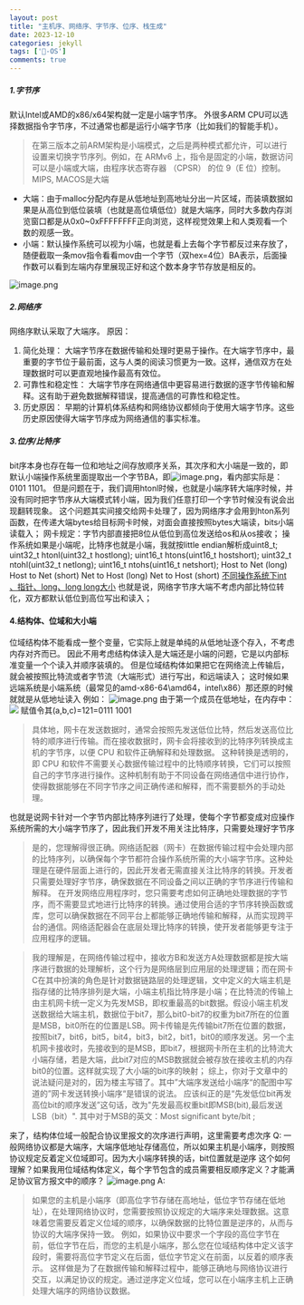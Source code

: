 ```yaml
---
layout: post
title: "主机序、网络序、字节序、位序、栈生成"
date: 2023-12-10
categories: jekyll
tags: ['🥁-OS']
comments: true
---
```


##### 1.字节序
默认Intel或AMD的x86/x64架构就一定是小端字节序。
外很多ARM CPU可以选择数据指令字节序，不过通常也都是运行小端字节序（比如我们的智能手机）。
> 在第三版本之前ARM架构是小端模式，之后是两种模式都允许，可以进行设置来切换字节序列。例如，在 ARMv6 上，指令是固定的小端，数据访问可以是小端或大端，由程序状态寄存器 （CPSR） 的位 9（E 位）控制。
> MIPS, MACOS是大端

- 大端：由于malloc分配内存是从低地址到高地址分出一片区域，而装填数据如果是从高位到低位装填（也就是高位填低位）就是大端序，同时大多数内存浏览窗口都是从0x0~0xFFFFFFFF正向浏览，这样视觉效果上和人类观看一个数的观感一致。
- 小端：默认操作系统可以视为小端，也就是看上去每个字节都反过来存放了，随便截取一条mov指令看看mov由一个字节（双hex=4位）BA表示，后面操作数可以看到左端内存里展现正好和这个数本身字节存放是相反的。

![image.png](https://cdn.nlark.com/yuque/0/2023/png/26575180/1692172702360-b09e5e8f-64df-4347-ae03-375041f5ad84.png#averageHue=%23e0d8ce&clientId=u8c3a2f6d-7759-4&from=paste&height=25&id=ucb133972&originHeight=66&originWidth=897&originalType=binary&ratio=2.5999999046325684&rotation=0&showTitle=false&size=11935&status=done&style=none&taskId=ube0a9589-b6ec-46d7-8ef8-4633ea703e2&title=&width=345.00001265452505)
##### 2.网络序
网络序默认采取了大端序。
原因：

1. 简化处理： 大端字节序在数据传输和处理时更易于操作。在大端字节序中，最重要的字节位于最前面，这与人类的阅读习惯更为一致。这样，通信双方在处理数据时可以更直观地操作最高有效位。
2. 可靠性和稳定性： 大端字节序在网络通信中更容易进行数据的逐字节传输和解释。这有助于避免数据解释错误，提高通信的可靠性和稳定性。
3. 历史原因： 早期的计算机体系结构和网络协议都倾向于使用大端字节序。这些历史原因使得大端字节序成为网络通信的事实标准。

##### 3.位序/比特序
bit序本身也存在每一位和地址之间存放顺序关系，其次序和大小端是一致的，即默认小端操作系统里面提取出一个字节BA，即![image.png](https://cdn.nlark.com/yuque/0/2023/png/26575180/1692172958454-4acaa1dc-13cf-4c80-a7a0-c49a8f37d97c.png#averageHue=%23dcdcdc&clientId=u8c3a2f6d-7759-4&from=paste&height=23&id=ud4f5b204&originHeight=61&originWidth=312&originalType=binary&ratio=2.5999999046325684&rotation=0&showTitle=false&size=1563&status=done&style=none&taskId=u825cf958-7617-477a-8dec-58e3bdd775a&title=&width=120.00000440157393)，看内部实际是：0101 1101。
但是问题在于，我们调用htonl时候，也就是小端序转大端序时候，并没有同时把字节序从大端模式转小端，因为我们任意打印一个字节时候没有说会出现翻转现象。
这个问题其实间接交给网卡处理了，因为网络序才会用到hton系列函数，在传递大端bytes给目标网卡时候，对面会直接按照bytes大端读，bits小端读载入；
网卡规定：字节内部直接把8位从低位到高位发送给os和从os接收；
操作系统如果是小端呢，比特序也就是小端，我就按little endian解析成uint8_t;
uint32_t htonl(uint32_t hostlong);
uint16_t htons(uint16_t hostshort);
uint32_t ntohl(uint32_t netlong);
uint16_t ntohs(uint16_t netshort);
Host to Net (long)
Host to Net (short)
Net to Host (long)
Net to Host (short)
[不同操作系统下int 、指针、long、long long大小](https://www.yuque.com/u26180163/zp8dwe/ughz0r21lkegq2u4?view=doc_embed)
也就是说，网络字节序大端不考虑内部比特位转化，双方都默认低位到高位写出和读入；

#### 4.结构体、位域和大小端
位域结构体不能看成一整个变量，它实际上就是单纯的从低地址逐个存入，不考虑内存对齐而已。
因此不用考虑结构体读入是大端还是小端的问题，它是以内部标准变量一个个读入并顺序装填的。
但是位域结构体如果把它在网络流上传输后，就会被按照比特流或者字节流（大端形式）进行写出，和远端读入；
这时候如果远端系统是小端系统（最常见的amd-x86-64\amd64，intel\x86）那还原的时候就就是从低地址读入
例如：
![image.png](https://cdn.nlark.com/yuque/0/2023/png/26575180/1692177433503-0608eae4-4ae2-47ff-b58d-48f8393d9a10.png#averageHue=%23f3f3f2&clientId=u21d8f28a-987c-4&from=paste&height=98&id=u110e8b1a&originHeight=255&originWidth=513&originalType=binary&ratio=2.5999999046325684&rotation=0&showTitle=false&size=12688&status=done&style=none&taskId=u0ab145d4-7cbe-4953-a74e-a0252c42c54&title=&width=197.3076995448956)
由于第一个成员在低地址，在内存中：
![](https://cdn.nlark.com/yuque/0/2023/webp/26575180/1692177456068-80ea7108-4590-4ce2-9a26-d5f556518083.webp#averageHue=%23eceee5&clientId=u21d8f28a-987c-4&from=paste&height=129&id=u2cbc050b&originHeight=228&originWidth=448&originalType=url&ratio=2.5999999046325684&rotation=0&showTitle=false&status=done&style=none&taskId=u541505e3-2af7-4d8a-bd8e-6059bde0f2f&title=&width=252.99880981445312)
赋值令其(a,b,c)=121=0111 1001
> 具体地，网卡在发送数据时，通常会按照先发送低位比特，然后发送高位比特的顺序进行传输。而在接收数据时，网卡会将接收到的比特序列转换成主机的字节序，以便 CPU 和软件正确解释和处理数据。
> 这种转换是透明的，即 CPU 和软件不需要关心数据传输过程中的比特顺序转换，它们可以按照自己的字节序进行操作。这种机制有助于不同设备在网络通信中进行协作，使得数据能够在不同字节序之间正确传递和解释，而不需要额外的手动处理。

也就是说网卡针对一个字节内部比特序列进行了处理，使每个字节都变成对应操作系统所需的大小端字节序了，因此我们开发不用关注比特序，只需要处理好字节序
> 是的，您理解得很正确。网络适配器（网卡）在数据传输过程中会处理内部的比特序列，以确保每个字节都符合操作系统所需的大小端字节序。这种处理是在硬件层面上进行的，因此开发者无需直接关注比特序的转换。开发者只需要处理好字节序，确保数据在不同设备之间以正确的字节序进行传输和解释。
> 在开发网络应用程序时，您只需要考虑如何正确地处理数据的字节序，而不需要显式地进行比特序的转换。通过使用合适的字节序转换函数或库，您可以确保数据在不同平台上都能够正确地传输和解释，从而实现跨平台的通信。网络适配器会在底层处理比特序的转换，使开发者能够更专注于应用程序的逻辑。

> 我的理解是，在网络传输过程中，接收方B和发送方A处理数据都是按大端序进行数据的处理解析，这个行为是网络层到应用层的处理逻辑；而在网卡C在其中扮演的角色是针对数据链路层的处理逻辑，文中定义的大端主机是指存储的比特序排列是大端，小端主机指比特序是小端；在比特流的传输上由主机网卡统一定义为先发MSB，即权重最高的bit数据。假设小端主机发送数据给大端主机，数据位于bit7，那么bit0-bit7的权重为bit7所在的位置是MSB，bit0所在的位置是LSB。网卡传输是先传输bit7所在位置的数据，按照bit7，bit6，bit5，bit4，bit3，bit2，bit1，bit0的顺序发送。另一个主机网卡接收时，先接收到的是MSB，即bit7，根据网卡所在主机的比特流大小端存储，若是大端，此bit7对应的MSB数据就会被存放在接收主机的内存bit0的位置。这样就实现了大小端的bit序的映射；
> 综上，你对于文章中的说法疑问是对的，因为楼主写错了。其中”大端序发送给小端序“的配图中写道的”网卡发送转换小端序“是错误的说法。
> 应该纠正的是“先发低位bit再发高位bit的顺序发送”这句话，改为"先发最高权重bit即MSB(bit),最后发送LSB（bit）".
> 其中对于MSB的英文：Most significant byte/bit ;


来了，结构体位域一般配合协议里报文的次序进行声明，这里需要考虑次序
Q:
一般网络协议都是大端序，大端序低地址存储高位，所以如果主机是小端序，则按照协议规定反着定义位域即可。因为大小端序转换的话，bit位置就是逆序 这个如何理解？如果我用位域结构体定义，每个字节包含的成员需要相反顺序定义？才能满足协议官方报文中的顺序？
![image.png](https://cdn.nlark.com/yuque/0/2023/png/26575180/1692178578873-7ba83339-4b73-4b8b-b7ab-4ce0a6aeed0d.png#averageHue=%23f9f8f8&clientId=u21d8f28a-987c-4&from=paste&height=327&id=u13a4a919&originHeight=1173&originWidth=663&originalType=binary&ratio=2.5999999046325684&rotation=0&showTitle=false&size=207034&status=done&style=none&taskId=u82646fb2-601d-413b-9949-f9f640ce382&title=&width=184.9951934814453)
A:
> 如果您的主机是小端序（即高位字节存储在高地址，低位字节存储在低地址），在处理网络协议时，您需要按照协议规定的大端序来处理数据。这意味着您需要反着定义位域的顺序，以确保数据的比特位置是逆序的，从而与协议的大端序保持一致。
> 例如，如果协议中要求一个字段的高位字节在前，低位字节在后，而您的主机是小端序，那么您在位域结构体中定义该字段时，需要将高位字节定义在后面，低位字节定义在前面，以反着的顺序表示。
> 这样做是为了在数据传输和解释过程中，能够正确地与网络协议进行交互，以满足协议的规定。通过逆序定义位域，您可以在小端序主机上正确处理大端序的网络协议数据。


